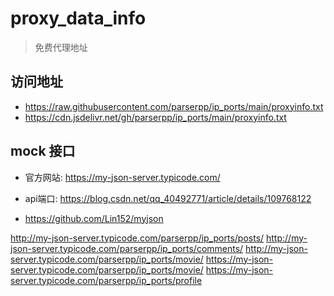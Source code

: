 # proxy_data_info

> 免费代理地址


## 访问地址
* https://raw.githubusercontent.com/parserpp/ip_ports/main/proxyinfo.txt
* https://cdn.jsdelivr.net/gh/parserpp/ip_ports/main/proxyinfo.txt

## mock 接口
* 官方网站: https://my-json-server.typicode.com/

* api端口: https://blog.csdn.net/qq_40492771/article/details/109768122
* https://github.com/Lin152/myjson


http://my-json-server.typicode.com/parserpp/ip_ports/posts/
http://my-json-server.typicode.com/parserpp/ip_ports/comments/
http://my-json-server.typicode.com/parserpp/ip_ports/movie/
https://my-json-server.typicode.com/parserpp/ip_ports/movie/
https://my-json-server.typicode.com/parserpp/ip_ports/profile
